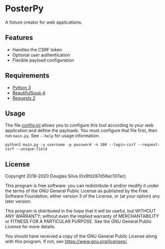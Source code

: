 # PosterPy
A fixture creator for web applications.

## Features
- Handles the CSRF token
- Optional user authentication
- Flexible payload configuration

## Requirements
- [Python 3](https://www.python.org/)
- [BeautifulSoup 4](https://www.crummy.com/software/BeautifulSoup/)
- [Requests 2](https://requests.readthedocs.io/en/master/)

## Usage
The file [config.ini](https://github.com/o-alquimista/PosterPy/blob/master/config/config.ini) allows you to configure this tool according to your web application and define the payloads. You must configure that file first, then run `main.py`. See `--help` for usage information.

```
python3 main.py -u username -p password -n 100 --login-csrf --request-csrf --unique-field
```

## License
Copyright 2019-2020 Douglas Silva (0x9fd287d56ec107ac)

This program is free software: you can redistribute it and/or modify
it under the terms of the GNU General Public License as published by
the Free Software Foundation, either version 3 of the License, or
(at your option) any later version.

This program is distributed in the hope that it will be useful,
but WITHOUT ANY WARRANTY; without even the implied warranty of
MERCHANTABILITY or FITNESS FOR A PARTICULAR PURPOSE.  See the
GNU General Public License for more details.

You should have received a copy of the GNU General Public License
along with this program.  If not, see <https://www.gnu.org/licenses/>.
